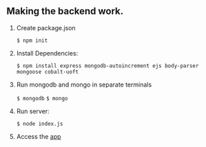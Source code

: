 ## Making the backend work.

1. Create package.json

    ```$ npm init```

2. Install Dependencies:

    ```$ npm install express mongodb-autoincrement ejs body-parser mongoose cobalt-uoft```

3. Run mongodb and mongo in separate terminals

    ```$ mongodb```
    ```$ mongo```

4. Run server:

    ```$ node index.js```

5. Access the [app](http://localhost:3000/)
